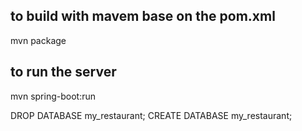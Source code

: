## to build with mavem base on the pom.xml

mvn package

## to run the server

mvn spring-boot:run

DROP DATABASE my_restaurant;
CREATE DATABASE my_restaurant;
